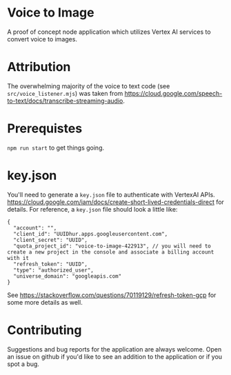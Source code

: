 # Voice to Image

A proof of concept node application which utilizes Vertex AI services to convert voice to images.

# Attribution

The overwhelming majority of the voice to text code (see `src/voice_listener.mjs`) was taken from https://cloud.google.com/speech-to-text/docs/transcribe-streaming-audio.

# Prerequistes

`npm run start` to get things going.

# key.json

You'll need to generate a `key.json` file to authenticate with VertexAI APIs. https://cloud.google.com/iam/docs/create-short-lived-credentials-direct for details. For reference, a `key.json` file should look a little like:

```
{
  "account": "",
  "client_id": "UUIDhur.apps.googleusercontent.com",
  "client_secret": "UUID",
  "quota_project_id": "voice-to-image-422913", // you will need to create a new project in the console and associate a billing account with it
  "refresh_token": "UUID",
  "type": "authorized_user",
  "universe_domain": "googleapis.com"
}
```

See https://stackoverflow.com/questions/70119129/refresh-token-gcp for some more details as well.

# Contributing

Suggestions and bug reports for the application are always welcome. Open an issue on github if you'd like to see an addition to the application or if you spot a bug.
